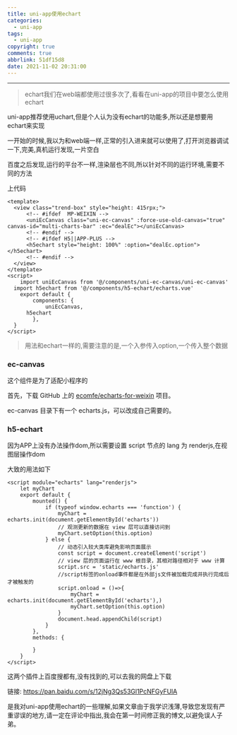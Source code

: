 ```yaml
---
title: uni-app使用echart
categories:
  - uni-app
tags:
  - uni-app
copyright: true
comments: true
abbrlink: 51df15d8
date: 2021-11-02 20:31:00
---
```


<hr style='filter:progid:DXImageTransform.Microsoft.Glow(color=#FF0000,strength=10)' color='#FF0000' size='1' />

> echart我们在web端都使用过很多次了,看看在uni-app的项目中要怎么使用echart

<!--more-->

uni-app推荐使用uchart,但是个人认为没有echart的功能多,所以还是想要用echart来实现

一开始的时候,我以为和web端一样,正常的引入进来就可以使用了,打开浏览器调试一下,完美,真机运行发现,一片空白

百度之后发现,运行的平台不一样,渲染层也不同,所以针对不同的运行环境,需要不同的方法

上代码

```
<template> 
  <view class="trend-box" style="height: 415rpx;">
      <!-- #ifdef  MP-WEIXIN -->
      <uniEcCanvas class="uni-ec-canvas" :force-use-old-canvas="true" canvas-id="multi-charts-bar" :ec="dealEc"></uniEcCanvas>
      <!-- #endif -->
      <!-- #ifdef H5||APP-PLUS -->
      <h5echart style="height: 100%" :option="dealEc.option"></h5echart>
      <!-- #endif -->
  </view>
</template> 
<script>
	import uniEcCanvas from '@/components/uni-ec-canvas/uni-ec-canvas'
  import h5echart from '@/components/h5-echart/echarts.vue'
	export default {
		components: {
			uniEcCanvas,
      h5echart
		},
  }
</script>
```

> 用法和echart一样的,需要注意的是,一个入参传入option,一个传入整个数据


### ec-canvas

这个组件是为了适配小程序的

首先，下载 GitHub 上的 [ecomfe/echarts-for-weixin](https://github.com/ecomfe/echarts-for-weixin%5D) 项目。

ec-canvas 目录下有一个 echarts.js，可以改成自己需要的。

### h5-echart

因为APP上没有办法操作dom,所以需要设置 script 节点的 lang 为 renderjs,在视图层操作dom

大致的用法如下

```
<script module="echarts" lang="renderjs">
    let myChart
    export default {
        mounted() {
            if (typeof window.echarts === 'function') {
                myChart = echarts.init(document.getElementById('echarts'))
                // 观测更新的数据在 view 层可以直接访问到
                myChart.setOption(this.option)
            } else {
                // 动态引入较大类库避免影响页面展示
                const script = document.createElement('script')
                // view 层的页面运行在 www 根目录，其相对路径相对于 www 计算
                script.src = 'static/echarts.js'
                //script标签的onload事件都是在外部js文件被加载完成并执行完成后才被触发的
                script.onload = ()=>{
                    myChart = echarts.init(document.getElementById('echarts'),)
                    myChart.setOption(this.option)
                }
                document.head.appendChild(script)
            }
        },
        methods: {
            
        }
    }
</script>
```

这两个插件上百度搜都有,没有找到的,可以去我的网盘上下载

链接: https://pan.baidu.com/s/12jNg3Qs53Gl1PcNFGyFUlA 

是我对uni-app使用echart的一些理解,如果文章由于我学识浅薄,导致您发现有严重谬误的地方,请一定在评论中指出,我会在第一时间修正我的博文,以避免误人子弟。